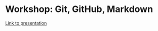 # Workshop: Git, GitHub, Markdown

[Link to presentation](https://alicemcgrath.digital.brynmawr.edu/pres/git-hub.html)

